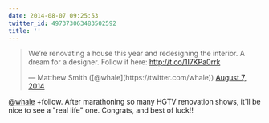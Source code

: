 ```yaml
---
date: 2014-08-07 09:25:53
twitter_id: 497373063483502592
title: ''
---
```


<blockquote class="twitter-tweet"><p lang="en" dir="ltr">We’re renovating a house this year and redesigning the interior. A dream for a designer. Follow it here: <a href="http://t.co/1I7KPa0rrk">http://t.co/1I7KPa0rrk</a></p>&mdash; Matthew Smith ([@whale](https://twitter.com/whale)) <a href="https://twitter.com/whale/status/497369095944548353?ref_src=twsrc%5Etfw">August 7, 2014</a></blockquote>
<script async src="https://platform.twitter.com/widgets.js" charset="utf-8"></script>

[@whale](https://twitter.com/whale) +follow. After marathoning so many HGTV renovation shows, it'll be nice to see a "real life" one. Congrats, and best of luck!!
